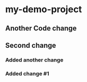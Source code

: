 # my-demo-project

## Another Code change

## Second change

### Added another change

### Added change #1
